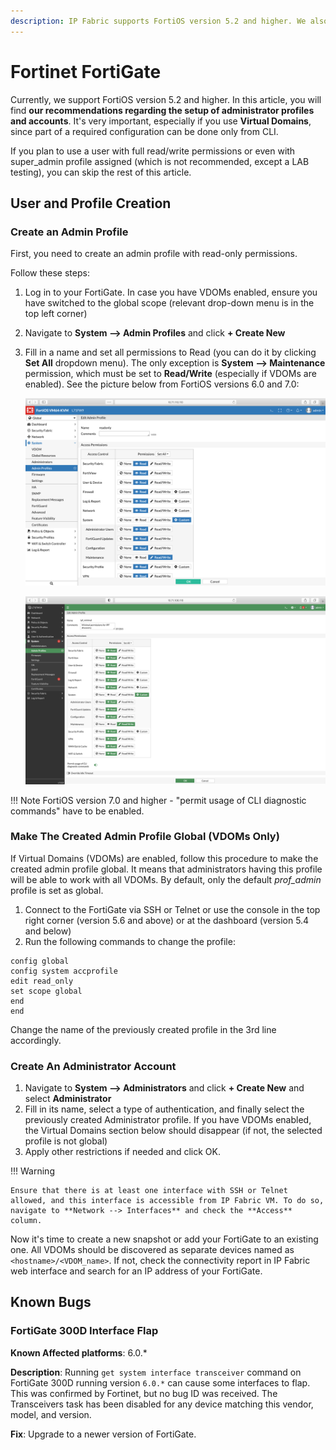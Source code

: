 ```yaml
---
description: IP Fabric supports FortiOS version 5.2 and higher. We also give our recommendations regarding setup of administrator profiles and accounts.
---
```


# Fortinet FortiGate

Currently, we support FortiOS version 5.2 and higher. In this article, you will find **our recommendations regarding the setup of administrator profiles and 
accounts**. It's very important, especially if you use **Virtual Domains**, since part of a required configuration can be done only from CLI.

If you plan to use a user with full read/write permissions or even with super_admin profile assigned (which is not recommended, except a LAB testing), you can skip the rest of 
this article.

## User and Profile Creation

### Create an Admin Profile

First, you need to create an admin profile with read-only permissions.

Follow these steps:

1.  Log in to your FortiGate. In case you have VDOMs enabled, ensure you have
    switched to the global scope (relevant drop-down menu is in the top left
    corner)
2.  Navigate to **System --> Admin Profiles** and click **+ Create New**
3.  Fill in a name and set all permissions to Read (you can do it by clicking
    **Set All** dropdown menu). The only exception is **System --> Maintenance**
    permission, which must be set to **Read/Write** (especially if VDOMs are
    enabled). See the picture below from FortiOS versions 6.0 and 7.0:

    ![Admin Profile, FortiOS 6.0](fortinet/fortios-60-admin-profile.png "Admin Profile, FortiOS 6.0")

    ![Admin Profile, FortiOS 7.0](fortinet/fortios-70-admin-profile.png "Admin Profile, FortiOS 7.0")

!!! Note
    FortiOS version 7.0 and higher - "permit usage of CLI diagnostic commands" have to be enabled.

### Make The Created Admin Profile Global (VDOMs Only)

If Virtual Domains (VDOMs) are enabled, follow this procedure to make the created admin profile global. It means that administrators having 
this profile will be able to work with all VDOMs. By default, only the default *prof_admin* profile is set as global.

1.  Connect to the FortiGate via SSH or Telnet or use the console in the top right corner (version 5.6 and above) or at the dashboard (version 5.4 and below)
2.  Run the following commands to change the profile:

``` 
config global
config system accprofile
edit read_only
set scope global
end
end
```

Change the name of the previously created profile in the 3rd line accordingly.

### Create An Administrator Account

1.  Navigate to **System --> Administrators** and click **+ Create New** and select **Administrator**
2.  Fill in its name, select a type of authentication, and finally select the previously created Administrator profile. If you have VDOMs enabled, the Virtual Domains section below should disappear (if not, the selected profile is not global)
3.  Apply other restrictions if needed and click OK.

!!! Warning

    Ensure that there is at least one interface with SSH or Telnet allowed, and this interface is accessible from IP Fabric VM. To do so, navigate to **Network --> Interfaces** and check the **Access** column.

Now it's time to create a new snapshot or add your FortiGate to an existing one. All VDOMs should be discovered as separate devices named as `<hostname>/<VDOM_name>`.  If not, check the connectivity report in IP Fabric web interface and search for an IP address of your FortiGate.

## Known Bugs

### FortiGate 300D Interface Flap

**Known Affected platforms**: 6.0.*

**Description**: Running `get system interface transceiver` command on FortiGate 300D running version `6.0.*` can cause some interfaces to flap.
This was confirmed by Fortinet, but no bug ID was received. The Transceivers task has been disabled for any device matching this vendor, model, and version.

**Fix**: Upgrade to a newer version of FortiGate.
